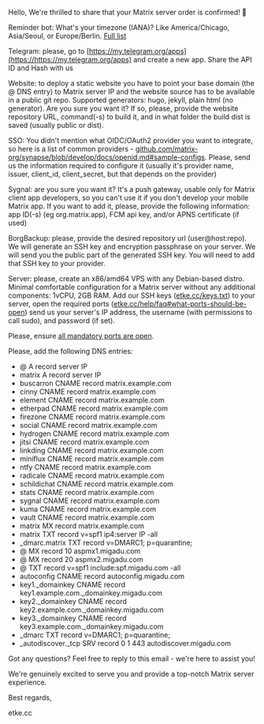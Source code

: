 Hello,
We're thrilled to share that your Matrix server order is confirmed! 🎉

Reminder bot: What's your timezone (IANA)? Like America/Chicago, Asia/Seoul, or Europe/Berlin. [Full list](https://en.wikipedia.org/wiki/List_of_tz_database_time_zones#List)

Telegram: please, go to [https://my.telegram.org/apps](https://https://my.telegram.org/apps) and create a new app. Share the API ID and Hash with us

Website: to deploy a static website you have to point your base domain (the @ DNS entry) to Matrix server IP and the website source has to be available in a public git repo. Supported generators: hugo, jekyll, plain html (no generator). Are you sure you want it? If so, please, provide the website repository URL, command(-s) to build it, and in what folder the build dist is saved (usually public or dist).

SSO: You didn't mention what OIDC/OAuth2 provider you want to integrate, so here is a list of common providers - [github.com/matrix-org/synapse/blob/develop/docs/openid.md#sample-configs](https://github.com/matrix-org/synapse/blob/develop/docs/openid.md#sample-configs). Please, send us the information required to configure it (usually it's provider name, issuer, client_id, client_secret, but that depends on the provider)

Sygnal: are you sure you want it? It's a push gateway, usable only for Matrix client app developers, so you can't use it if you don't develop your mobile Matrix app. If you want to add it, please, provide the following information: app ID(-s) (eg org.matrix.app), FCM api key, and/or APNS certificate (if used)

BorgBackup: please, provide the desired repository url (user@host:repo). We will generate an SSH key and encryption passphrase on your server. We will send you the public part of the generated SSH key. You will need to add that SSH key to your provider.

Server: please, create an x86/amd64 VPS with any Debian-based distro. Minimal comfortable configuration for a Matrix server without any additional components: 1vCPU, 2GB RAM.
Add our SSH keys ([etke.cc/keys.txt](https://etke.cc/keys.txt)) to your server, open the required ports ([etke.cc/help/faq#what-ports-should-be-open](https://etke.cc/help/faq#what-ports-should-be-open)) send us your server's IP address, the username (with permissions to call sudo), and password (if set).

Please, ensure [all mandatory ports are open](https://etke.cc/help/faq#what-ports-should-be-open).

Please, add the following DNS entries:

* @    A record    server IP
* matrix    A record    server IP
* buscarron    CNAME record    matrix.example.com
* cinny    CNAME record    matrix.example.com
* element    CNAME record    matrix.example.com
* etherpad    CNAME record    matrix.example.com
* firezone    CNAME record    matrix.example.com
* social    CNAME record    matrix.example.com
* hydrogen    CNAME record    matrix.example.com
* jitsi    CNAME record    matrix.example.com
* linkding    CNAME record    matrix.example.com
* miniflux    CNAME record    matrix.example.com
* ntfy    CNAME record    matrix.example.com
* radicale    CNAME record    matrix.example.com
* schildichat    CNAME record    matrix.example.com
* stats    CNAME record    matrix.example.com
* sygnal    CNAME record    matrix.example.com
* kuma    CNAME record    matrix.example.com
* vault    CNAME record    matrix.example.com
* matrix    MX record    matrix.example.com
* matrix    TXT record    v=spf1 ip4:server IP -all
* _dmarc.matrix    TXT record    v=DMARC1; p=quarantine;
* @    MX record    10 aspmx1.migadu.com
* @    MX record    20 aspmx2.migadu.com
* @    TXT record    v=spf1 include:spf.migadu.com -all
* autoconfig    CNAME record    autoconfig.migadu.com
* key1._domainkey    CNAME record    key1.example.com._domainkey.migadu.com
* key2._domainkey    CNAME record    key2.example.com._domainkey.migadu.com
* key3._domainkey    CNAME record    key3.example.com._domainkey.migadu.com
* _dmarc    TXT record    v=DMARC1; p=quarantine;
* _autodiscover._tcp    SRV record    0 1 443 autodiscover.migadu.com

Got any questions? Feel free to reply to this email - we're here to assist you!

We're genuinely excited to serve you and provide a top-notch Matrix server experience.

Best regards,

etke.cc